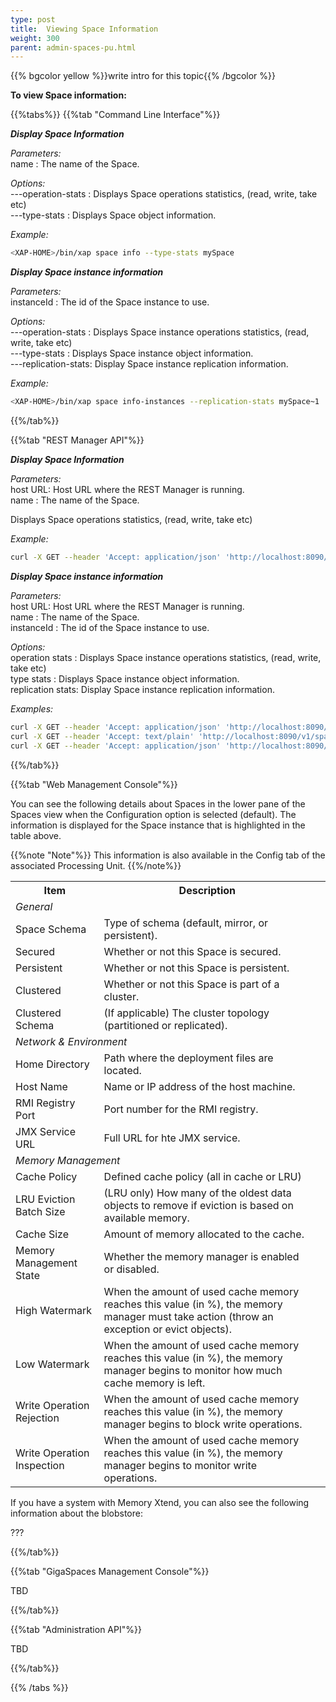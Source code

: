 ```yaml
---
type: post
title:  Viewing Space Information
weight: 300
parent: admin-spaces-pu.html
---
```

 
 
{{% bgcolor yellow %}}write intro for this topic{{% /bgcolor %}}

**To view Space information:**

  
{{%tabs%}}
{{%tab "Command Line Interface"%}}

***Display Space Information***

_Parameters:_<br> 
name : The name of the Space.

_Options:_<br>
---operation-stats : Displays Space operations statistics, (read, write, take etc)  <br>
---type-stats      : Displays Space object information.
 

*Example:*

```bash
<XAP-HOME>/bin/xap space info --type-stats mySpace
```
 
***Display Space instance information***

_Parameters:_<br> 
instanceId : The id of the Space instance to use.

_Options:_<br>
---operation-stats : Displays Space instance operations statistics, (read, write, take etc)  <br>
---type-stats      : Displays Space instance object information.<br>
---replication-stats: Display Space instance replication information.
 
 
*Example:*
 
```bash
<XAP-HOME>/bin/xap space info-instances --replication-stats mySpace~1
```
 
{{%/tab%}}

{{%tab "REST Manager API"%}}

***Display Space Information***

_Parameters:_<br>
host URL: Host URL   where the REST Manager is running.<br>
name : The name of the Space.

 
Displays Space operations statistics, (read, write, take etc)  <br>
  

*Example:*

```bash
curl -X GET --header 'Accept: application/json' 'http://localhost:8090/v1/spaces/mySpace/statistics/operations'
```
 
***Display Space instance information***

_Parameters:_<br> 
host URL: Host URL   where the REST Manager is running.<br>
name : The name of the Space.<br>
instanceId : The id of the Space instance to use.

_Options:_<br>
operation stats : Displays Space instance operations statistics, (read, write, take etc)  <br>
type stats      : Displays Space instance object information.<br>
replication stats: Display Space instance replication information.
 
 
*Examples:*
 
```bash
curl -X GET --header 'Accept: application/json' 'http://localhost:8090/v1/spaces/mySpace/instances/mySpace~1/statistics/operations'
curl -X GET --header 'Accept: text/plain' 'http://localhost:8090/v1/spaces/mySpace/instances/mySpace~1/statistics/replication'
curl -X GET --header 'Accept: application/json' 'http://localhost:8090/v1/spaces/mySpace/instances/mySpace~1/statistics/types'
```
 
{{%/tab%}}


{{%tab "Web Management Console"%}}
 
You can see the following details about Spaces in the lower pane of the Spaces view when the Configuration option is selected (default). The information is displayed for the Space instance that is highlighted in the table above.

{{%note "Note"%}}
This information is also available in the Config tab of the associated Processing Unit.
{{%/note%}}

<table>
  <tr>
    <th>Item</th>
    <th>Description</th>
  </tr>
  <tr>
    <td colspan="2"><i>General</i></td>
    <td></td>
  </tr>
  <tr>
    <td>Space Schema</td>
    <td>Type of schema (default, mirror, or persistent).</td>
  </tr>
  <tr>
    <td>Secured</td>
    <td>Whether or not this Space is secured.</td>
  </tr>
  <tr>
    <td>Persistent</td>
    <td>Whether or not this Space is persistent.</td>
  </tr>
  <tr>
    <td>Clustered</td>
    <td>Whether or not this Space is part of a cluster.</td>
  </tr>
  <tr>
    <td>Clustered Schema</td>
    <td>(If applicable) The cluster topology (partitioned or replicated).</td>
  </tr>
  <tr>
    <td colspan="2"><i>Network & Environment</i></td>
    <td></td>
  </tr>
  <tr>
    <td>Home Directory</td>
    <td>Path where the deployment files are located.</td>
  </tr>
  <tr>
    <td>Host Name</td>
    <td>Name or IP address of the host machine.</td>
  </tr>
  <tr>
    <td>RMI Registry Port</td>
    <td>Port number for the RMI registry.</td>
  </tr>
  <tr>
    <td>JMX Service URL</td>
    <td>Full URL for hte JMX service.</td>
  </tr>
  <tr>
    <td colspan="2"><i>Memory Management</i></td>
    <td></td>
  </tr>
  <tr>
    <td>Cache Policy</td>
    <td>Defined cache policy (all in cache or LRU)</td>
  </tr>
  <tr>
    <td>LRU Eviction Batch Size</td>
    <td>(LRU only) How many of the oldest data objects to remove if eviction is based on available memory. </td>
  </tr>
  <tr>
    <td>Cache Size</td>
    <td>Amount of memory allocated to the cache.</td>
  </tr>
  <tr>
    <td>Memory Management State</td>
    <td>Whether the memory manager is enabled or disabled.</td>
  </tr>
  <tr>
    <td>High Watermark</td>
    <td>When the amount of used cache memory reaches this value (in %), the memory manager must take action (throw an exception or evict objects).</td>
  </tr>
  <tr>
    <td>Low Watermark</td>
    <td>When the amount of used cache memory reaches this value (in %),  the memory manager begins to monitor how much cache memory is left.</td>
  </tr>
  <tr>
    <td>Write Operation Rejection</td>
    <td>When the amount of used cache memory reaches this value (in %), the memory manager begins to block write operations. </td>
  </tr>
  <tr>
    <td>Write Operation Inspection</td>
    <td>When the amount of used cache memory reaches this value (in %), the memory manager begins to monitor write operations. </td>
  </tr>
</table>


If you have a system with Memory Xtend, you can also see the following information about the blobstore:

??? 

{{%/tab%}}


{{%tab "GigaSpaces Management Console"%}}

TBD

{{%/tab%}}


{{%tab "Administration API"%}}

TBD

{{%/tab%}}

{{% /tabs %}}

